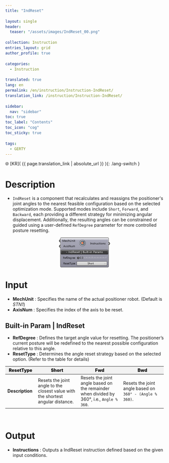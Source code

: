 ```yaml
---
title: "IndReset"

layout: single
header:
  teaser: "/assets/images/IndReset_00.png"

collection: Instruction
entries_layout: grid
author_profile: true

categories:
  - Instruction

translated: true
lang: en
permalink: /en/instruction/Instruction-IndReset/
translation_link: /instruction/Instruction-IndReset/

sidebar:
  nav: "sidebar"
toc: true
toc_label: "Contents"
toc_icon: "cog"
toc_sticky: true

tags: 
  - GERTY
---
```


🌐 [KR]( {{ page.translation_link | absolute_url }} ){: .lang-switch }

# Description

* `IndReset` is a component that recalculates and reassigns the positioner's joint angles to the nearest feasible configuration based on the selected optimization mode.
Supported modes include `Short`, `Forward`, and `Backward`, each providing a different strategy for minimizing angular displacement.
Additionally, the resulting angles can be constrained or guided using a user-defined `RefDegree` parameter for more controlled posture resetting.

<p align="center">  <img src="/assets/images/IndReset_00.png" align="center" width="32%"></p>

# Input

* **MechUnit** : Specifies the name of the actual positioner robot. (Default is *STN1*)
* **AxisNum** : Specifies the index of the axis to be reset.

## Built-in Param | IndReset

* **RefDegree** : Defines the target angle value for resetting. The positioner’s current posture will be redefined to the nearest possible configuration relative to this angle.
* **ResetType** : Determines the angle reset strategy based on the selected option. (Refer to the table for details)

<p align="center">
<table style="border-collapse: collapse: width: 51 %; height: 150x;" border="0.5" data-ke-style="sytle4">
  <thead style="background-color: #F2F2F2; font-weight: bold; text-align: center;">
    <tr>
      <th style="width: 10%; height: 15px; text-align: center; font-weight: bolder;">ResetType</th>
      <th style="width: 25%; height: 15px; text-align: center; font-weight: bolder;">Short</th>
      <th style="width: 25%; height: 15x; text-align: center; font-weight: bolder;">Fwd</th>
      <th style="width: 25%; height: 15px; text-align: center; font-weight: bolder;">Bwd</th>
    </tr>
  </thead>
  <tbody>
    <tr>
      <td><strong>Description</strong></td>
      <td style="width: 25%; height: 15px;">Resets the joint angle to the closest value with the shortest angular distance.</td>
      <td style="width: 25%; height: 15px;">Resets the joint angle based on the remainder when divided by 360°, i.e., <code>Angle % 360</code>.</td>
      <td style="width: 25%; height: 15px;">Resets the joint angle based on <code>360° - (Angle % 360)</code>.</td>
    </tr>
  </tbody>
</table>
</p>
<br>

# Output

* **Instructions** : Outputs a IndReset instruction defined based on the given input conditions.
